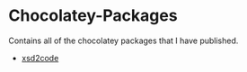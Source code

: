 Chocolatey-Packages
===================

Contains all of the chocolatey packages that I have published.

* [xsd2code](https://github.com/jole78/Chocolatey-Packages/tree/master/xsd2code)
